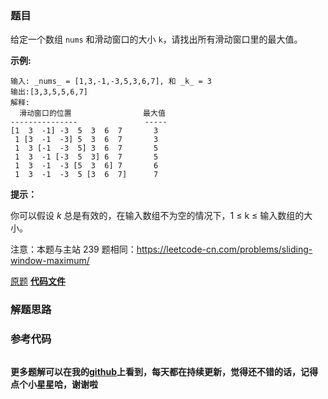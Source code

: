 ### 题目
给定一个数组 `nums` 和滑动窗口的大小 `k`，请找出所有滑动窗口里的最大值。

**示例:**

    
    
    输入: _nums_ = [1,3,-1,-3,5,3,6,7], 和 _k_ = 3
    输出:[3,3,5,5,6,7] 
    解释:
      滑动窗口的位置                最大值
    ---------------               -----
    [1  3  -1] -3  5  3  6  7       3
     1 [3  -1  -3] 5  3  6  7       3
     1  3 [-1  -3  5] 3  6  7       5
     1  3  -1 [-3  5  3] 6  7       5
     1  3  -1  -3 [5  3  6] 7       6
     1  3  -1  -3  5 [3  6  7]      7



**提示：**

你可以假设 _k_ 总是有效的，在输入数组不为空的情况下，1 ≤ k ≤ 输入数组的大小。

注意：本题与主站 239 题相同：<https://leetcode-cn.com/problems/sliding-window-maximum/>

[原题](https://leetcode-cn.com/problems/hua-dong-chuang-kou-de-zui-da-zhi-lcof/)    **[代码文件]()**


### 解题思路




### 参考代码

```go


```




**更多题解可以在我的[github](https://github.com/LZH139/leetcode_Go)上看到，每天都在持续更新，觉得还不错的话，记得点个小星星哈，谢谢啦**
